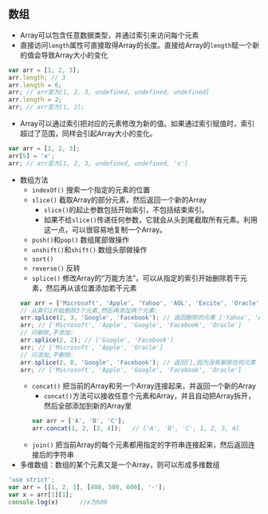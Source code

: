 ## 数组
- Array可以包含任意数据类型，并通过索引来访问每个元素
- 直接访问`length`属性可直接取得Array的长度。直接给Array的`length`赋一个新的值会导致Array大小的变化
```javascript
var arr = [1, 2, 3];
arr.length; // 3
arr.length = 6;
arr; // arr变为[1, 2, 3, undefined, undefined, undefined]
arr.length = 2;
arr; // arr变为[1, 2];
```
- Array可以通过索引把对应的元素修改为新的值。如果通过索引赋值时，索引超过了范围，同样会引起Array大小的变化。
```javascript
var arr = [1, 2, 3];
arr[5] = 'x';
arr; // arr变为[1, 2, 3, undefined, undefined, 'x']
```
- 数组方法
    - `indexOf()`  搜索一个指定的元素的位置
    - `slice()`  截取Array的部分元素，然后返回一个新的Array
        - `slice()`的起止参数包括开始索引，不包括结束索引。
        - 如果不给`slice()`传递任何参数，它就会从头到尾截取所有元素。利用这一点，可以很容易地复制一个Array。
    - `push()`和`pop()`  数组尾部做操作
    - `unshift()`和`shift()`    数组头部做操作
    - `sort()`
    - `reverse()`   反转
    - `splice()`  修改Array的“万能方法”，可以从指定的索引开始删除若干元素，然后再从该位置添加若干元素
    ```javascript
    var arr = ['Microsoft', 'Apple', 'Yahoo', 'AOL', 'Excite', 'Oracle'];
    // 从索引2开始删除3个元素,然后再添加两个元素:
    arr.splice(2, 3, 'Google', 'Facebook'); // 返回删除的元素 ['Yahoo', 'AOL', 'Excite']
    arr; // ['Microsoft', 'Apple', 'Google', 'Facebook', 'Oracle']
    // 只删除,不添加:
    arr.splice(2, 2); // ['Google', 'Facebook']
    arr; // ['Microsoft', 'Apple', 'Oracle']
    // 只添加,不删除:
    arr.splice(2, 0, 'Google', 'Facebook'); // 返回[],因为没有删除任何元素
    arr; // ['Microsoft', 'Apple', 'Google', 'Facebook', 'Oracle']
    ```
    - `concat()`  把当前的Array和另一个Array连接起来，并返回一个新的Array
        - `concat()`方法可以接收任意个元素和Array，并且自动把Array拆开，然后全部添加到新的Array里
        ```javascript
        var arr = ['A', 'B', 'C'];
        arr.concat(1, 2, [3, 4]);   // ['A', 'B', 'C', 1, 2, 3, 4]
        ```
    - `join()`    把当前Array的每个元素都用指定的字符串连接起来，然后返回连接后的字符串
- 多维数组：数组的某个元素又是一个Array，则可以形成多维数组
```javascript
'use strict';
var arr = [[1, 2, 3], [400, 500, 600], '-'];
var x = arr[1][1];
console.log(x)      //x为500
```